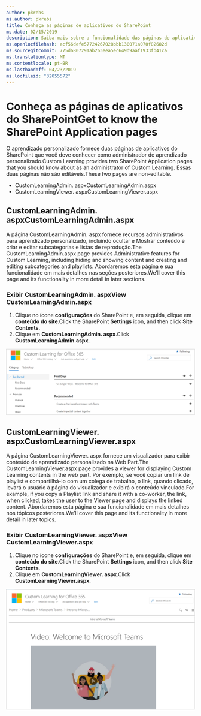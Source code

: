 ```yaml
---
author: pkrebs
ms.author: pkrebs
title: Conheça as páginas de aplicativos do SharePoint
ms.date: 02/15/2019
description: Saiba mais sobre a funcionalidade das páginas de aplicativos do SharePoint em aprendizado personalizado
ms.openlocfilehash: acf56defe57724267028bbb130071a070f82682d
ms.sourcegitcommit: 775d6807291ab263eea5ec649d9aaf1933fb41ca
ms.translationtype: MT
ms.contentlocale: pt-BR
ms.lasthandoff: 04/23/2019
ms.locfileid: "32055572"
---
```

# <a name="get-to-know-the-sharepoint-application-pages"></a><span data-ttu-id="23f9d-103">Conheça as páginas de aplicativos do SharePoint</span><span class="sxs-lookup"><span data-stu-id="23f9d-103">Get to know the SharePoint Application pages</span></span>

<span data-ttu-id="23f9d-104">O aprendizado personalizado fornece duas páginas de aplicativos do SharePoint que você deve conhecer como administrador de aprendizado personalizado.</span><span class="sxs-lookup"><span data-stu-id="23f9d-104">Custom Learning provides two SharePoint Application pages that you should know about as an administrator of Custom Learning.</span></span> <span data-ttu-id="23f9d-105">Essas duas páginas não são editáveis.</span><span class="sxs-lookup"><span data-stu-id="23f9d-105">These two pages are non-editable.</span></span> 

- <span data-ttu-id="23f9d-106">CustomLearningAdmin. aspx</span><span class="sxs-lookup"><span data-stu-id="23f9d-106">CustomLearningAdmin.aspx</span></span>
- <span data-ttu-id="23f9d-107">CustomLearningViewer. aspx</span><span class="sxs-lookup"><span data-stu-id="23f9d-107">CustomLearningViewer.aspx</span></span>

## <a name="customlearningadminaspx"></a><span data-ttu-id="23f9d-108">CustomLearningAdmin. aspx</span><span class="sxs-lookup"><span data-stu-id="23f9d-108">CustomLearningAdmin.aspx</span></span>

<span data-ttu-id="23f9d-109">A página CustomLearningAdmin. aspx fornece recursos administrativos para aprendizado personalizado, incluindo ocultar e Mostrar conteúdo e criar e editar subcategorias e listas de reprodução.</span><span class="sxs-lookup"><span data-stu-id="23f9d-109">The CustomLearningAdmin.aspx page provides Administrative features for Custom Learning, including hiding and showing content and creating and editing subcategories and playlists.</span></span> <span data-ttu-id="23f9d-110">Abordaremos esta página e sua funcionalidade em mais detalhes nas seções posteriores.</span><span class="sxs-lookup"><span data-stu-id="23f9d-110">We’ll cover this page and its functionality in more detail in later sections.</span></span>

### <a name="view-customlearningadminaspx"></a><span data-ttu-id="23f9d-111">Exibir CustomLearningAdmin. aspx</span><span class="sxs-lookup"><span data-stu-id="23f9d-111">View CustomLearningAdmin.aspx</span></span>

1. <span data-ttu-id="23f9d-112">Clique no ícone **configurações** do SharePoint e, em seguida, clique em **conteúdo do site**.</span><span class="sxs-lookup"><span data-stu-id="23f9d-112">Click the SharePoint **Settings** icon, and then click **Site Contents**.</span></span> 
2. <span data-ttu-id="23f9d-113">Clique em **CustomLearningAdmin. aspx**.</span><span class="sxs-lookup"><span data-stu-id="23f9d-113">Click **CustomLearningAdmin.aspx**.</span></span> 

![CG-adminapppage. png](media/cg-adminapppage.png)

## <a name="customlearningvieweraspx"></a><span data-ttu-id="23f9d-115">CustomLearningViewer. aspx</span><span class="sxs-lookup"><span data-stu-id="23f9d-115">CustomLearningViewer.aspx</span></span>
<span data-ttu-id="23f9d-116">A página CustomLearningViewer. aspx fornece um visualizador para exibir conteúdo de aprendizado personalizado na Web Part.</span><span class="sxs-lookup"><span data-stu-id="23f9d-116">The CustomLearningViewer.aspx page provides a viewer for displaying Custom Learning contents in the web part.</span></span> <span data-ttu-id="23f9d-117">Por exemplo, se você copiar um link de playlist e compartilhá-lo com um colega de trabalho, o link, quando clicado, levará o usuário à página do visualizador e exibirá o conteúdo vinculado.</span><span class="sxs-lookup"><span data-stu-id="23f9d-117">For example, if you copy a Playlist link and share it with a co-worker, the link, when clicked, takes the user to the Viewer page and displays the linked content.</span></span> <span data-ttu-id="23f9d-118">Abordaremos esta página e sua funcionalidade em mais detalhes nos tópicos posteriores.</span><span class="sxs-lookup"><span data-stu-id="23f9d-118">We’ll cover this page and its functionality in more detail in later topics.</span></span>

### <a name="view-customlearningvieweraspx"></a><span data-ttu-id="23f9d-119">Exibir CustomLearningViewer. aspx</span><span class="sxs-lookup"><span data-stu-id="23f9d-119">View CustomLearningViewer.aspx</span></span>

1. <span data-ttu-id="23f9d-120">Clique no ícone **configurações** do SharePoint e, em seguida, clique em **conteúdo do site**.</span><span class="sxs-lookup"><span data-stu-id="23f9d-120">Click the SharePoint **Settings** icon, and then click **Site Contents**.</span></span> 
2. <span data-ttu-id="23f9d-121">Clique em **CustomLearningViewer. aspx**.</span><span class="sxs-lookup"><span data-stu-id="23f9d-121">Click **CustomLearningViewer.aspx**.</span></span> 

![CG-viewerapppage. png](media/cg-viewerapppage.png)

